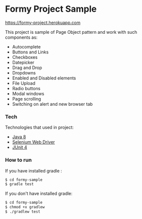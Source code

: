 # Formy Project Sample

https://formy-project.herokuapp.com

This project is sample of Page Object pattern and work with such components as:
  - Autocomplete
  - Buttons and Links
  - Checkboxes
  - Datepicker 
  - Drag and Drop
  - Dropdowns
  - Enabled and Disabled elements
  - File Upload
  - Radio buttons
  - Modal windows
  - Page scrolling
  - Switching on alert and new browser tab

### Tech

Technologies that used in project:
* [Java 8](https://www.java.com/ru/)
* [Selenium Web Driver](https://www.selenium.dev)
* [JUnit 4](https://junit.org/junit4/)

### How to run

If you have installed gradle :

```sh
$ cd formy-sample
$ gradle test
```

If you don't have installed gradle:

```sh
$ cd formy-sample
$ chmod +x gradlew
$ ./gradlew test
```
